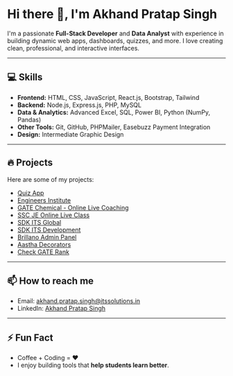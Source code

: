 # Hi there 👋, I'm Akhand Pratap Singh

I'm a passionate **Full-Stack Developer** and **Data Analyst** with experience in building dynamic web apps, dashboards, quizzes, and more. I love creating clean, professional, and interactive interfaces.

---

## 💻 Skills

- **Frontend:** HTML, CSS, JavaScript, React.js, Bootstrap, Tailwind
- **Backend:** Node.js, Express.js, PHP, MySQL
- **Data & Analytics:** Advanced Excel, SQL, Power BI, Python (NumPy, Pandas)
- **Other Tools:** Git, GitHub, PHPMailer, Easebuzz Payment Integration
- **Design:** Intermediate Graphic Design

---

## 🔥 Projects

Here are some of my projects:
- [Quiz App](https://quiz-forum-phi.vercel.app/login)
- [Engineers Institute](https://engineersinstitute.com/)  
- [GATE Chemical - Online Live Coaching](https://www.gatechemical.com/online-live-coaching-program.php)  
- [SSC JE Online Live Class](https://sscjecoaching.in/SSC-JE-Online-Live-class-program.php)  
- [SDK ITS Global](https://sdkitsglobal.com/)  
- [SDK ITS Development](https://sdkitsdevelopment.vercel.app/)  
- [Brillano Admin Panel](https://brillanoadminpanel.vercel.app/)  
- [Aastha Decorators](https://aasthadecorators.in/)  
- [Check GATE Rank](https://checkgaterank.com/login.php)  

---

## 📫 How to reach me

- Email: akhand.pratap.singh@itssolutions.in  
- LinkedIn: [Akhand Pratap Singh](https://www.linkedin.com/in/akhand-pratap-singh-05a9601a4/)  

---

## ⚡ Fun Fact

- Coffee + Coding = ❤️  
- I enjoy building tools that **help students learn better**.
